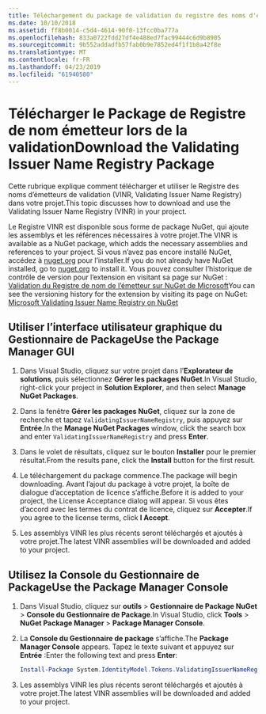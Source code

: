 ```yaml
---
title: Téléchargement du package de validation du registre des noms d'émetteurs
ms.date: 10/10/2018
ms.assetid: ff8b0014-c5d4-4614-90f0-13fcc0ba777a
ms.openlocfilehash: 833a0722fdd27df4e488ed7fac99444c6d9b8905
ms.sourcegitcommit: 9b552addadfb57fab0b9e7852ed4f1f1b8a42f8e
ms.translationtype: MT
ms.contentlocale: fr-FR
ms.lasthandoff: 04/23/2019
ms.locfileid: "61940580"
---
```

# <a name="download-the-validating-issuer-name-registry-package"></a><span data-ttu-id="6b3cd-102">Télécharger le Package de Registre de nom émetteur lors de la validation</span><span class="sxs-lookup"><span data-stu-id="6b3cd-102">Download the Validating Issuer Name Registry Package</span></span>

<span data-ttu-id="6b3cd-103">Cette rubrique explique comment télécharger et utiliser le Registre des noms d’émetteurs de validation (VINR, Validating Issuer Name Registry) dans votre projet.</span><span class="sxs-lookup"><span data-stu-id="6b3cd-103">This topic discusses how to download and use the Validating Issuer Name Registry (VINR) in your project.</span></span>

<span data-ttu-id="6b3cd-104">Le Registre VINR est disponible sous forme de package NuGet, qui ajoute les assemblys et les références nécessaires à votre projet.</span><span class="sxs-lookup"><span data-stu-id="6b3cd-104">The VINR is available as a NuGet package, which adds the necessary assemblies and references to your project.</span></span> <span data-ttu-id="6b3cd-105">Si vous n’avez pas encore installé NuGet, accédez à [nuget.org](https://nuget.org) pour l’installer.</span><span class="sxs-lookup"><span data-stu-id="6b3cd-105">If you do not already have NuGet installed, go to [nuget.org](https://nuget.org) to install it.</span></span> <span data-ttu-id="6b3cd-106">Vous pouvez consulter l’historique de contrôle de version pour l’extension en visitant sa page sur NuGet : [Validation du Registre de nom de l’émetteur sur NuGet de Microsoft](https://nuget.org/packages/System.IdentityModel.Tokens.ValidatingIssuerNameRegistry/)</span><span class="sxs-lookup"><span data-stu-id="6b3cd-106">You can see the versioning history for the extension by visiting its page on NuGet: [Microsoft Validating Issuer Name Registry on NuGet](https://nuget.org/packages/System.IdentityModel.Tokens.ValidatingIssuerNameRegistry/)</span></span>

## <a name="use-the-package-manager-gui"></a><span data-ttu-id="6b3cd-107">Utiliser l’interface utilisateur graphique du Gestionnaire de Package</span><span class="sxs-lookup"><span data-stu-id="6b3cd-107">Use the Package Manager GUI</span></span>

1. <span data-ttu-id="6b3cd-108">Dans Visual Studio, cliquez sur votre projet dans l’**Explorateur de solutions**, puis sélectionnez **Gérer les packages NuGet**.</span><span class="sxs-lookup"><span data-stu-id="6b3cd-108">In Visual Studio, right-click your project in **Solution Explorer**, and then select **Manage NuGet Packages**.</span></span>

2. <span data-ttu-id="6b3cd-109">Dans la fenêtre **Gérer les packages NuGet**, cliquez sur la zone de recherche et tapez `ValidatingIssuerNameRegistry`, puis appuyez sur **Entrée**.</span><span class="sxs-lookup"><span data-stu-id="6b3cd-109">In the **Manage NuGet Packages** window, click the search box and enter `ValidatingIssuerNameRegistry` and press **Enter**.</span></span>

3. <span data-ttu-id="6b3cd-110">Dans le volet de résultats, cliquez sur le bouton **Installer** pour le premier résultat.</span><span class="sxs-lookup"><span data-stu-id="6b3cd-110">From the results pane, click the **Install** button for the first result.</span></span>

4. <span data-ttu-id="6b3cd-111">Le téléchargement du package commence.</span><span class="sxs-lookup"><span data-stu-id="6b3cd-111">The package will begin downloading.</span></span> <span data-ttu-id="6b3cd-112">Avant l’ajout du package à votre projet, la boîte de dialogue d’acceptation de licence s’affiche.</span><span class="sxs-lookup"><span data-stu-id="6b3cd-112">Before it is added to your project, the License Acceptance dialog will appear.</span></span> <span data-ttu-id="6b3cd-113">Si vous êtes d’accord avec les termes du contrat de licence, cliquez sur **Accepter**.</span><span class="sxs-lookup"><span data-stu-id="6b3cd-113">If you agree to the license terms, click **I Accept**.</span></span>

5. <span data-ttu-id="6b3cd-114">Les assemblys VINR les plus récents seront téléchargés et ajoutés à votre projet.</span><span class="sxs-lookup"><span data-stu-id="6b3cd-114">The latest VINR assemblies will be downloaded and added to your project.</span></span>

## <a name="use-the-package-manager-console"></a><span data-ttu-id="6b3cd-115">Utilisez la Console du Gestionnaire de Package</span><span class="sxs-lookup"><span data-stu-id="6b3cd-115">Use the Package Manager Console</span></span>

1. <span data-ttu-id="6b3cd-116">Dans Visual Studio, cliquez sur **outils** > **Gestionnaire de Package NuGet** > **Console du Gestionnaire de Package**.</span><span class="sxs-lookup"><span data-stu-id="6b3cd-116">In Visual Studio, click **Tools** > **NuGet Package Manager** > **Package Manager Console**.</span></span>

2. <span data-ttu-id="6b3cd-117">La **Console du Gestionnaire de package** s’affiche.</span><span class="sxs-lookup"><span data-stu-id="6b3cd-117">The **Package Manager Console** appears.</span></span> <span data-ttu-id="6b3cd-118">Tapez le texte suivant et appuyez sur **Entrée** :</span><span class="sxs-lookup"><span data-stu-id="6b3cd-118">Enter the following text and press **Enter**:</span></span>

    ```powershell
    Install-Package System.IdentityModel.Tokens.ValidatingIssuerNameRegistry
    ```

3. <span data-ttu-id="6b3cd-119">Les assemblys VINR les plus récents seront téléchargés et ajoutés à votre projet.</span><span class="sxs-lookup"><span data-stu-id="6b3cd-119">The latest VINR assemblies will be downloaded and added to your project.</span></span>